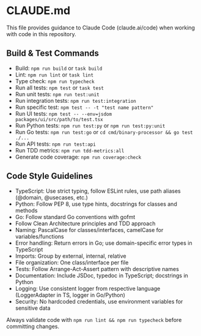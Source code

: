 # CLAUDE.md

This file provides guidance to Claude Code (claude.ai/code) when working with code in this repository.

## Build & Test Commands
- Build: `npm run build` or `task build`
- Lint: `npm run lint` or `task lint`
- Type check: `npm run typecheck`
- Run all tests: `npm test` or `task test`
- Run unit tests: `npm run test:unit`
- Run integration tests: `npm run test:integration`
- Run specific test: `npm test -- -t "test name pattern"`
- Run UI tests: `npm test -- --env=jsdom packages/ui/src/path/to/test.tsx`
- Run Python tests: `npm run test:py` or `npm run test:py:unit`
- Run Go tests: `npm run test:go` or `cd cmd/binary-processor && go test ./...`
- Run API tests: `npm run test:api`
- Run TDD metrics: `npm run tdd-metrics:all`
- Generate code coverage: `npm run coverage:check`

## Code Style Guidelines
- TypeScript: Use strict typing, follow ESLint rules, use path aliases (@domain, @usecases, etc.)
- Python: Follow PEP 8, use type hints, docstrings for classes and methods
- Go: Follow standard Go conventions with gofmt
- Follow Clean Architecture principles and TDD approach
- Naming: PascalCase for classes/interfaces, camelCase for variables/functions
- Error handling: Return errors in Go; use domain-specific error types in TypeScript
- Imports: Group by external, internal, relative
- File organization: One class/interface per file
- Tests: Follow Arrange-Act-Assert pattern with descriptive names
- Documentation: Include JSDoc, typedoc in TypeScript; docstrings in Python
- Logging: Use consistent logger from respective language (LoggerAdapter in TS, logger in Go/Python)
- Security: No hardcoded credentials, use environment variables for sensitive data

Always validate code with `npm run lint && npm run typecheck` before committing changes.